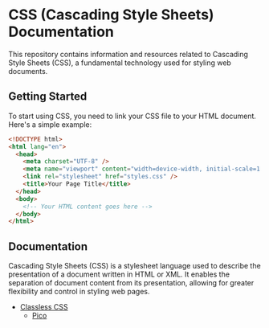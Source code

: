 # CSS (Cascading Style Sheets) Documentation

This repository contains information and resources related to Cascading Style Sheets (CSS), a fundamental technology used for styling web documents.

## Getting Started

To start using CSS, you need to link your CSS file to your HTML document. Here's a simple example:

```html
<!DOCTYPE html>
<html lang="en">
  <head>
    <meta charset="UTF-8" />
    <meta name="viewport" content="width=device-width, initial-scale=1.0" />
    <link rel="stylesheet" href="styles.css" />
    <title>Your Page Title</title>
  </head>
  <body>
    <!-- Your HTML content goes here -->
  </body>
</html>
```

## Documentation

Cascading Style Sheets (CSS) is a stylesheet language used to describe the presentation of a document written in HTML or XML. It enables the separation of document content from its presentation, allowing for greater flexibility and control in styling web pages.

- [Classless CSS](./classless.css.md)
  - [Pico](./classless.css.pico.md)
